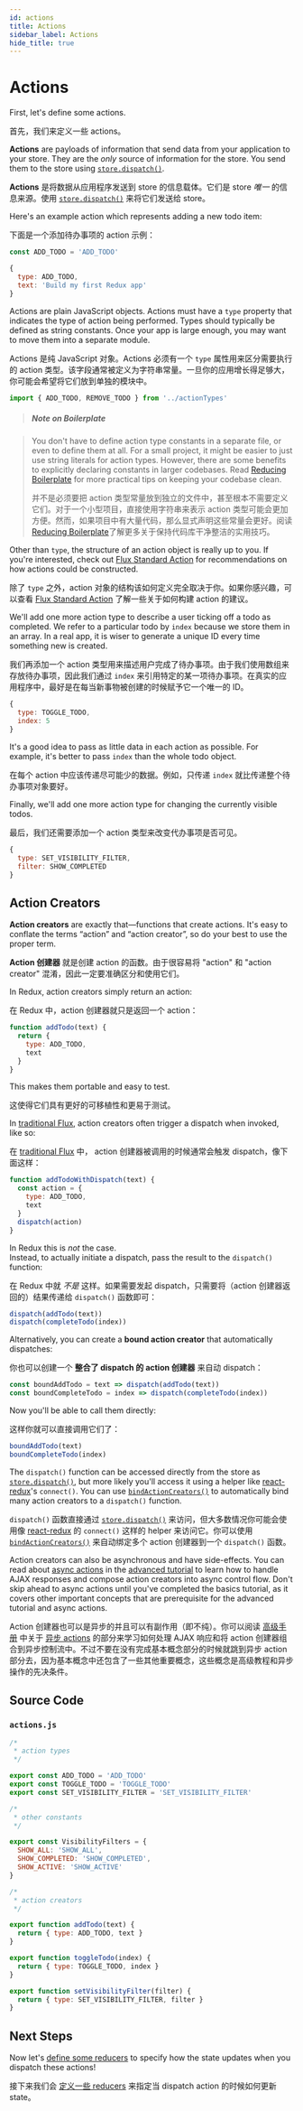 ```yaml
---
id: actions
title: Actions
sidebar_label: Actions
hide_title: true
---
```


# Actions

First, let's define some actions.

首先，我们来定义一些 actions。

**Actions** are payloads of information that send data from your application to your store. They are the _only_ source of information for the store. You send them to the store using [`store.dispatch()`](../api/Store.md#dispatch).

**Actions** 是将数据从应用程序发送到 store 的信息载体。它们是 store _唯一_ 的信息来源。使用 [`store.dispatch()`](../api/Store.md#dispatch) 来将它们发送给 store。

Here's an example action which represents adding a new todo item:

下面是一个添加待办事项的 action 示例：

```js
const ADD_TODO = 'ADD_TODO'
```

```js
{
  type: ADD_TODO,
  text: 'Build my first Redux app'
}
```

Actions are plain JavaScript objects. Actions must have a `type` property that indicates the type of action being performed. Types should typically be defined as string constants. Once your app is large enough, you may want to move them into a separate module.

Actions 是纯 JavaScript 对象。Actions 必须有一个 `type` 属性用来区分需要执行的 action 类型。该字段通常被定义为字符串常量。一旦你的应用增长得足够大，你可能会希望将它们放到单独的模块中。

```js
import { ADD_TODO, REMOVE_TODO } from '../actionTypes'
```

> ##### Note on Boilerplate

> You don't have to define action type constants in a separate file, or even to define them at all. For a small project, it might be easier to just use string literals for action types. However, there are some benefits to explicitly declaring constants in larger codebases. Read [Reducing Boilerplate](../recipes/ReducingBoilerplate.md) for more practical tips on keeping your codebase clean.
> 
> 并不是必须要把 action 类型常量放到独立的文件中，甚至根本不需要定义它们。对于一个小型项目，直接使用字符串来表示 action 类型可能会更加方便。然而，如果项目中有大量代码，那么显式声明这些常量会更好。阅读[Reducing Boilerplate](../recipes/ReducingBoilerplate.md)了解更多关于保持代码库干净整洁的实用技巧。

Other than `type`, the structure of an action object is really up to you. If you're interested, check out [Flux Standard Action](https://github.com/acdlite/flux-standard-action) for recommendations on how actions could be constructed.

除了 `type` 之外，action 对象的结构该如何定义完全取决于你。如果你感兴趣，可以查看 [Flux Standard Action](https://github.com/acdlite/flux-standard-action) 了解一些关于如何构建 action 的建议。

We'll add one more action type to describe a user ticking off a todo as completed. We refer to a particular todo by `index` because we store them in an array. In a real app, it is wiser to generate a unique ID every time something new is created.

我们再添加一个 action 类型用来描述用户完成了待办事项。由于我们使用数组来存放待办事项，因此我们通过 `index` 来引用特定的某一项待办事项。在真实的应用程序中，最好是在每当新事物被创建的时候赋予它一个唯一的 ID。

```js
{
  type: TOGGLE_TODO,
  index: 5
}
```

It's a good idea to pass as little data in each action as possible. For example, it's better to pass `index` than the whole todo object.

在每个 action 中应该传递尽可能少的数据。例如，只传递 `index` 就比传递整个待办事项对象要好。

Finally, we'll add one more action type for changing the currently visible todos.

最后，我们还需要添加一个 action 类型来改变代办事项是否可见。

```js
{
  type: SET_VISIBILITY_FILTER,
  filter: SHOW_COMPLETED
}
```

## Action Creators

**Action creators** are exactly that—functions that create actions. It's easy to conflate the terms “action” and “action creator”, so do your best to use the proper term.

**Action 创建器** 就是创建 action 的函数。由于很容易将 "action" 和 "action creator" 混淆，因此一定要准确区分和使用它们。

In Redux, action creators simply return an action:

在 Redux 中，action 创建器就只是返回一个 action：

```js
function addTodo(text) {
  return {
    type: ADD_TODO,
    text
  }
}
```

This makes them portable and easy to test.

这使得它们具有更好的可移植性和更易于测试。

In [traditional Flux](http://facebook.github.io/flux), action creators often trigger a dispatch when invoked, like so:

在 [traditional Flux](http://facebook.github.io/flux) 中， action 创建器被调用的时候通常会触发 dispatch，像下面这样：

```js
function addTodoWithDispatch(text) {
  const action = {
    type: ADD_TODO,
    text
  }
  dispatch(action)
}
```

In Redux this is _not_ the case.  
Instead, to actually initiate a dispatch, pass the result to the `dispatch()` function:

在 Redux 中就 _不是_ 这样。如果需要发起 dispatch，只需要将（action 创建器返回的）结果传递给 `dispatch()` 函数即可：

```js
dispatch(addTodo(text))
dispatch(completeTodo(index))
```

Alternatively, you can create a **bound action creator** that automatically dispatches:

你也可以创建一个 **整合了 dispatch 的 action 创建器** 来自动 dispatch：

```js
const boundAddTodo = text => dispatch(addTodo(text))
const boundCompleteTodo = index => dispatch(completeTodo(index))
```

Now you'll be able to call them directly:

这样你就可以直接调用它们了：

```js
boundAddTodo(text)
boundCompleteTodo(index)
```

The `dispatch()` function can be accessed directly from the store as [`store.dispatch()`](../api/Store.md#dispatch), but more likely you'll access it using a helper like [react-redux](http://github.com/gaearon/react-redux)'s `connect()`. You can use [`bindActionCreators()`](../api/bindActionCreators.md) to automatically bind many action creators to a `dispatch()` function.

`dispatch()` 函数直接通过 [`store.dispatch()`](../api/Store.md#dispatch) 来访问，但大多数情况你可能会使用像 [react-redux](http://github.com/gaearon/react-redux) 的 `connect()` 这样的 helper 来访问它。你可以使用 [`bindActionCreators()`](../api/bindActionCreators.md) 来自动绑定多个 action 创建器到一个 `dispatch()` 函数。

Action creators can also be asynchronous and have side-effects. You can read about [async actions](../advanced/AsyncActions.md) in the [advanced tutorial](../advanced/README.md) to learn how to handle AJAX responses and compose action creators into async control flow. Don't skip ahead to async actions until you've completed the basics tutorial, as it covers other important concepts that are prerequisite for the advanced tutorial and async actions.

Action 创建器也可以是异步的并且可以有副作用（即不纯）。你可以阅读 [高级手册](../advanced/README.md) 中关于 [异步 actions](../advanced/AsyncActions.md) 的部分来学习如何处理 AJAX 响应和将 action 创建器组合到异步控制流中。不过不要在没有完成基本概念部分的时候就跳到异步 action 部分去，因为基本概念中还包含了一些其他重要概念，这些概念是高级教程和异步操作的先决条件。

## Source Code

### `actions.js`

```js
/*
 * action types
 */

export const ADD_TODO = 'ADD_TODO'
export const TOGGLE_TODO = 'TOGGLE_TODO'
export const SET_VISIBILITY_FILTER = 'SET_VISIBILITY_FILTER'

/*
 * other constants
 */

export const VisibilityFilters = {
  SHOW_ALL: 'SHOW_ALL',
  SHOW_COMPLETED: 'SHOW_COMPLETED',
  SHOW_ACTIVE: 'SHOW_ACTIVE'
}

/*
 * action creators
 */

export function addTodo(text) {
  return { type: ADD_TODO, text }
}

export function toggleTodo(index) {
  return { type: TOGGLE_TODO, index }
}

export function setVisibilityFilter(filter) {
  return { type: SET_VISIBILITY_FILTER, filter }
}
```

## Next Steps

Now let's [define some reducers](Reducers.md) to specify how the state updates when you dispatch these actions!

接下来我们会 [定义一些 reducers](Reducers.md) 来指定当 dispatch action 的时候如何更新 state。

